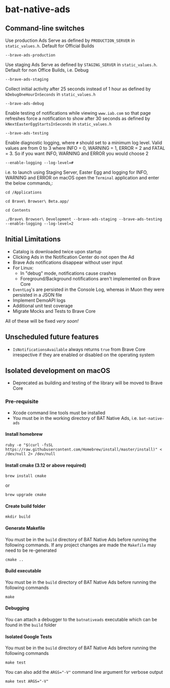 # bat-native-ads

## Command-line switches

Use production Ads Serve as defined by `PRODUCTION_SERVER` in `static_values.h`. Default for Official Builds

```
--brave-ads-production
```

Use staging Ads Serve as defined by `STAGING_SERVER` in `static_values.h`. Default for non Office Builds, i.e. Debug

```
--brave-ads-staging
```

Collect initial activity after 25 seconds instead of 1 hour as defined by `kDebugOneHourInSeconds` in `static_values.h`

```
--brave-ads-debug
```

Enable testing of notifications while viewing `www.iab.com` so that page refreshes force a notification to show after 30 seconds as defined by `kNextEasterEggStartsInSeconds` in `static_values.h`

```
--brave-ads-testing
```

Enable diagnostic logging, where `#` should set to a minimum log level. Valid values are from 0 to 3 where INFO = 0, WARNING = 1, ERROR = 2 and FATAL = 3. So if you want INFO, WARNING and ERROR you would choose 2

```
--enable-logging --log-level=#
```

i.e. to launch using Staging Server, Easter Egg and logging for INFO, WARNING and ERROR on macOS open the `Terminal` application and enter the below commands,:

```
cd /Applications

cd Brave\ Browser\ Beta.app/

cd Contents

./Brave\ Browser\ Development --brave-ads-staging --brave-ads-testing --enable-logging --log-level=2
```

## Initial Limitations

- Catalog is downloaded twice upon startup
- Clicking Ads in the Notification Center do not open the Ad
- Brave Ads notifications disappear without user input
- For Linux:
    - In "debug" mode, notifications cause crashes
    - Foreground/Background notifications aren't implemented on Brave Core
- `EventLog`'s are persisted in the Console Log, whereas in Muon they were persisted in a JSON file
- Implement DemoAPI logs
- Additional unit test coverage
- Migrate Mocks and Tests to Brave Core

All of these will be fixed _very soon!_

## Unscheduled future features

- `IsNotificationsAvailable` always returns `true` from Brave Core irrespective if they are enabled or disabled on the operating system

## Isolated development on macOS

- Deprecated as building and testing of the library will be moved to Brave Core

### Pre-requisite

- Xcode command line tools must be installed
- You must be in the working directory of BAT Native Ads, i.e. `bat-native-ads`

#### Install homebrew

```
ruby -e "$(curl -fsSL https://raw.githubusercontent.com/Homebrew/install/master/install)" < /dev/null 2> /dev/null
```

#### Install cmake (3.12 or above required)

```
brew install cmake
```

or

```
brew upgrade cmake
```

#### Create build folder

```
mkdir build
```

#### Generate Makefile

You must be in the `build` directory of BAT Native Ads before running the following commands. If any project changes are made the `Makefile` may need to
be re-generated

```
cmake ..
```

#### Build executable

You must be in the `build` directory of BAT Native Ads before running the following commands

```
make
```

#### Debugging

You can attach a debugger to the `batnativeads` executable which can be found in the `build` folder

#### Isolated Google Tests

You must be in the `build` directory of BAT Native Ads before running the following commands

```
make test
```

You can also add the `ARGS="-V"` command line argument for verbose output

```
make test ARGS="-V"
```
